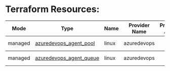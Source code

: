 
<h1>Terraform Resources:</h1>
<table>
<thead>
<tr>
<th>Mode</th>
<th>Type</th>
<th>Name</th>
<th>Provider Name</th>
<th>Provider Alias</th>
<th>File Name</th>
<th>Line Number</th>
</tr>
</thead>

<tbody>
<tr>
<td>managed</td>
<td><a href="https://registry.terraform.io/providers/microsoft/azuredevops/latest/docs/resources/agent_pool">azuredevops_agent_pool</td>
<td>linux</td>
<td>azuredevops</td>
<td></td>
<td>./../cloud-2.0-ado-agents/terraform/src/main.tf</td>
<td>20</td>
</tr>
</tbody>

<tbody>
<tr>
<td>managed</td>
<td><a href="https://registry.terraform.io/providers/microsoft/azuredevops/latest/docs/resources/agent_queue">azuredevops_agent_queue</td>
<td>linux</td>
<td>azuredevops</td>
<td></td>
<td>./../cloud-2.0-ado-agents/terraform/src/main.tf</td>
<td>24</td>
</tr>
</tbody>

</table>
